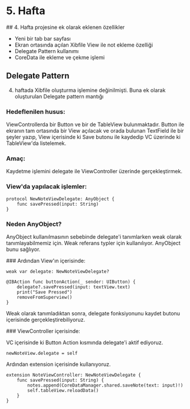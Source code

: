 # 5. Hafta

## 4. Hafta projesine ek olarak eklenen özellikler

* Yeni bir tab bar sayfası
* Ekran ortasında açılan Xibfile View ile not ekleme özelliği
* Delegate Pattern kullanımı
* CoreData ile ekleme ve çekme işlemi

## Delegate Pattern

4. haftada Xibfile oluşturma işlemine değinilmişti. Buna ek olarak oluşturulan Delegate pattern mantığı

### Hedeflenilen husus: 

ViewControllerda bir Button ve bir de TableView bulunmaktadır. Button ile ekranın tam ortasında bir View açılacak ve orada bulunan TextField ile bir şeyler yazıp, View içerisinde ki Save butonu ile kaydedip VC üzerinde ki TableView'da listelemek.

### Amaç: 

Kaydetme işlemini delegate ile ViewController üzerinde gerçekleştirmek. 

### View'da yapılacak işlemler: 

```
protocol NewNoteViewDelegate: AnyObject {
    func savePressed(input: String)
}
```

### Neden AnyObject?

AnyObject kullanılmasının sebebinde delegate'i tanımlarken weak olarak tanımlayabilmemiz için. Weak referans typler için kullanılıyor. AnyObject bunu sağlıyor.

### Ardından View'ın içerisinde:

```
weak var delegate: NewNoteViewDelegate?

@IBAction func buttonAction(_ sender: UIButton) {
    delegate?.savePressed(input: textView.text)
    print("Save Pressed")
    removeFromSuperview()
}
```

Weak olarak tanımladıktan sonra, delegate fonksiyonunu kaydet butonu içerisinde gerçekleştirebiliyoruz.

### ViewController içerisinde: 

VC içerisinde ki Button Action kısmında delegate'i aktif ediyoruz.

```
newNoteView.delegate = self
```

Ardından extension içerisinde kullanıyoruz.

```
extension NoteViewController: NewNoteViewDelegate {
    func savePressed(input: String) {
        notes.append(CoreDataManager.shared.saveNote(text: input)!)
        self.tableView.reloadData()
    }
}
```
